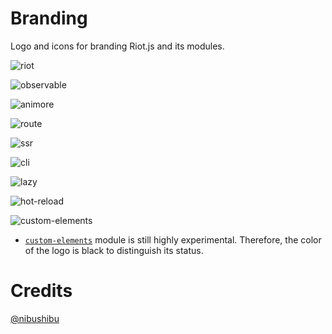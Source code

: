 # Branding

Logo and icons for branding Riot.js and its modules.

![riot](./concept/logo-concept.png)

![observable](./concept/ovservable-logo-concept.png)

![animore](./concept/animore-logo-concept.png)

![route](./concept/route-logo-concept.png)

![ssr](./concept/ssr-logo-concept.png)

![cli](./concept/cli-logo-concept.png)

![lazy](./concept/lazy-logo-concept.png)

![hot-reload](./concept/hot-reload-logo-concept.png)

![custom-elements](./concept/custom-elements-logo-concept.png)

* [`custom-elements`](https://github.com/riot/custom-elements) module is still highly experimental. Therefore, the color of the logo is black to distinguish its status.

# Credits

[@nibushibu](https://github.com/nibushibu)
